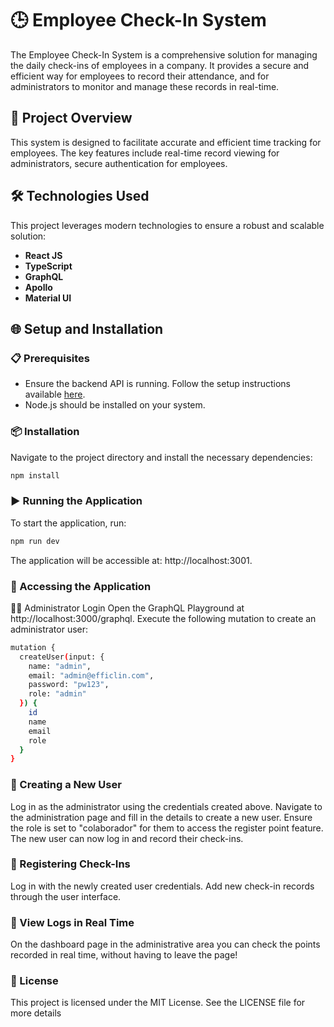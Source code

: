 # 🕒 Employee Check-In System

The Employee Check-In System is a comprehensive solution for managing the daily check-ins of employees in a company. It provides a secure and efficient way for employees to record their attendance, and for administrators to monitor and manage these records in real-time.

## 📄 Project Overview

This system is designed to facilitate accurate and efficient time tracking for employees. The key features include real-time record viewing for administrators, secure authentication for employees.

## 🛠 Technologies Used

This project leverages modern technologies to ensure a robust and scalable solution:

- **React JS**
- **TypeScript**
- **GraphQL**
- **Apollo**
- **Material UI**

## 🌐 Setup and Installation

### 📋 Prerequisites

- Ensure the backend API is running. Follow the setup instructions available [here](https://github.com/LeoCamisa/register-api).
- Node.js should be installed on your system.

### 📦 Installation

Navigate to the project directory and install the necessary dependencies:

```bash
npm install
```
### ▶️ Running the Application
To start the application, run:
```bash
npm run dev
```
The application will be accessible at: http://localhost:3001.

### 🔑 Accessing the Application
👨‍💼 Administrator Login
Open the GraphQL Playground at http://localhost:3000/graphql.
Execute the following mutation to create an administrator user:
```bash
mutation {
  createUser(input: {
    name: "admin",
    email: "admin@efficlin.com",
    password: "pw123",
    role: "admin"
  }) {
    id
    name
    email
    role
  }
}
```

### 👥 Creating a New User
Log in as the administrator using the credentials created above.
Navigate to the administration page and fill in the details to create a new user. Ensure the role is set to "colaborador" for them to access the register point feature.
The new user can now log in and record their check-ins.

### 📅 Registering Check-Ins
Log in with the newly created user credentials.
Add new check-in records through the user interface.

### 👀 View Logs in Real Time
On the dashboard page in the administrative area you can check the points recorded in real time, without having to leave the page!

### 📝 License
This project is licensed under the MIT License. See the LICENSE file for more details
